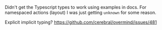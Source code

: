 Didn't get the Typescript types to work using examples in docs.
For namespaced actions (layout) I was just getting `unknown` for some reason.

Explicit implicit typing?
https://github.com/cerebral/overmind/issues/481
